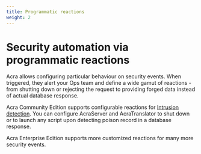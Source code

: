 ```yaml
---
title: Programmatic reactions
weight: 2
---
```


# Security automation via programmatic reactions

Acra allows configuring particular behaviour on security events. When triggered, they alert your Ops team and define a wide gamut of reactions - from shutting down or rejecting the request to providing forged data instead of actual database response.

Acra Community Edition supports configurable reactions for [Intrusion detection](/acra/security-controls/intrusion-detection/). You can configure AcraServer and AcraTranslator to shut down or to launch any script upon detecting poison record in a database response.

Acra Enterprise Edition supports more customized reactions for many more security events.